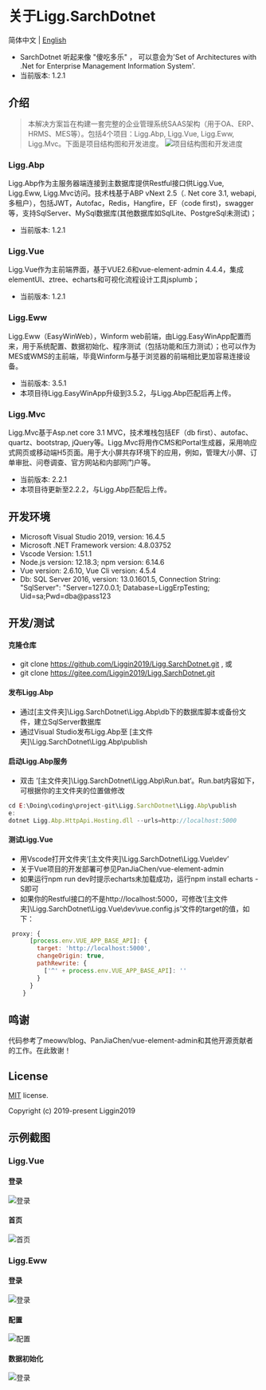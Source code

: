 # 关于Ligg.SarchDotnet
简体中文 | [English](./README.md)
- SarchDotnet 听起来像 "傻吃多乐" ， 可以意会为'Set of Architectures with .Net for Enterprise Management Information System'.
- 当前版本: 1.2.1
## 介绍
> 本解决方案旨在构建一套完整的企业管理系统SAAS架构（用于OA、ERP、HRMS、MES等）。包括4个项目：Ligg.Abp, Ligg.Vue, Ligg.Eww, Ligg.Mvc。下面是项目结构图和开发进度。
![项目结构图和开发进度](https://liggin2019.gitee.io/Static/images/SarchDotnet/proj-status.png)

### Ligg.Abp
Ligg.Abp作为主服务器端连接到主数据库提供Restful接口供Ligg.Vue, Ligg.Eww, Ligg.Mvc访问。技术栈基于ABP vNext 2.5（. Net core 3.1, webapi, 多租户），包括JWT，Autofac，Redis，Hangfire，EF（code first)，swagger等，支持SqlServer、MySql数据库(其他数据库如SqlLite、PostgreSql未测试)；
- 当前版本: 1.2.1

### Ligg.Vue
Ligg.Vue作为主前端界面，基于VUE2.6和vue-element-admin 4.4.4，集成elementUI、ztree、echarts和可视化流程设计工具jsplumb；
- 当前版本: 1.2.1

###  Ligg.Eww
 Ligg.Eww（EasyWinWeb），Winform web前端，由Ligg.EasyWinApp配置而来，用于系统配置、数据初始化、程序测试（包括功能和压力测试）；也可以作为MES或WMS的主前端，毕竟Winform与基于浏览器的前端相比更加容易连接设备。
- 当前版本: 3.5.1
- 本项目待Ligg.EasyWinApp升级到3.5.2，与Ligg.Abp匹配后再上传。


### Ligg.Mvc
Ligg.Mvc基于Asp.net core 3.1 MVC，技术堆栈包括EF（db first）、autofac、quartz、bootstrap, jQuery等。Ligg.Mvc将用作CMS和Portal生成器，采用响应式网页或移动端H5页面。用于大小屏共存环境下的应用，例如，管理大/小屏、订单审批、问卷调查、官方网站和内部网门户等。
- 当前版本: 2.2.1
- 本项目待更新至2.2.2，与Ligg.Abp匹配后上传。

## 开发环境
- Microsoft Visual Studio 2019, version: 16.4.5
- Microsoft .NET Framework version: 4.8.03752
- Vscode Version: 1.51.1
- Node.js version: 12.18.3; npm version: 6.14.6
- Vue version: 2.6.10, Vue Cli version: 4.5.4
- Db: SQL Server 2016, version: 13.0.1601.5, Connection String: "SqlServer": "Server=127.0.0.1; Database=LiggErpTesting; Uid=sa;Pwd=dba@pass123

## 开发/测试
#### 克隆仓库
- git clone https://github.com/Liggin2019/Ligg.SarchDotnet.git , 或
- git clone https://gitee.com/Liggin2019/Ligg.SarchDotnet.git

#### 发布Ligg.Abp
- 通过[主文件夹]\Ligg.SarchDotnet\Ligg.Abp\db下的数据库脚本或备份文件，建立SqlServer数据库
- 通过Visual Studio发布Ligg.Abp至 [主文件夹]\Ligg.SarchDotnet\Ligg.Abp\publish

#### 启动Ligg.Abp服务
- 双击 ’[主文件夹]\Ligg.SarchDotnet\Ligg.Abp\Run.bat‘。Run.bat内容如下，可根据你的主文件夹的位置做修改
```js
cd E:\Doing\coding\project-git\Ligg.SarchDotnet\Ligg.Abp\publish
e:
dotnet Ligg.Abp.HttpApi.Hosting.dll --urls=http://localhost:5000
```
#### 测试Ligg.Vue
- 用Vscode打开文件夹‘[主文件夹]\Ligg.SarchDotnet\Ligg.Vue\dev’
- 关于Vue项目的开发部署可参见PanJiaChen/vue-element-admin
- 如果运行npm run dev时提示echarts未加载成功，运行npm install echarts -S即可
- 如果你的Restful接口的不是http://localhost:5000，可修改‘[主文件夹]\Ligg.SarchDotnet\Ligg.Vue\dev\vue.config.js’文件的target的值，如下：
```js
 proxy: {
      [process.env.VUE_APP_BASE_API]: {
        target: 'http://localhost:5000',
        changeOrigin: true,
        pathRewrite: {
          ['^' + process.env.VUE_APP_BASE_API]: ''
        }
      }
    }
```

## 鸣谢
代码参考了meowv/blog、PanJiaChen/vue-element-admin和其他开源贡献者的工作。在此致谢！

## License

[MIT](https://gitee.com/Liggin2019/Ligg.SarchDotnet/blob/master/LICENSE) license.

Copyright (c) 2019-present Liggin2019

## 示例截图
### Ligg.Vue
#### 登录
![登录](https://liggin2019.gitee.io/static/images/Ligg.Vue-login.png)
#### 首页
![首页](https://liggin2019.gitee.io/static/images/Ligg.Vue-dashboard.png)

### Ligg.Eww
#### 登录
![登录](https://liggin2019.gitee.io/static/images/Ligg.Eww-login.png)
#### 配置
![配置](https://liggin2019.gitee.io/static/images/Ligg.Eww-trs-cfg.png)
#### 数据初始化
![登录](https://liggin2019.gitee.io/static/images/Ligg.Eww-usr-mtn.png)  